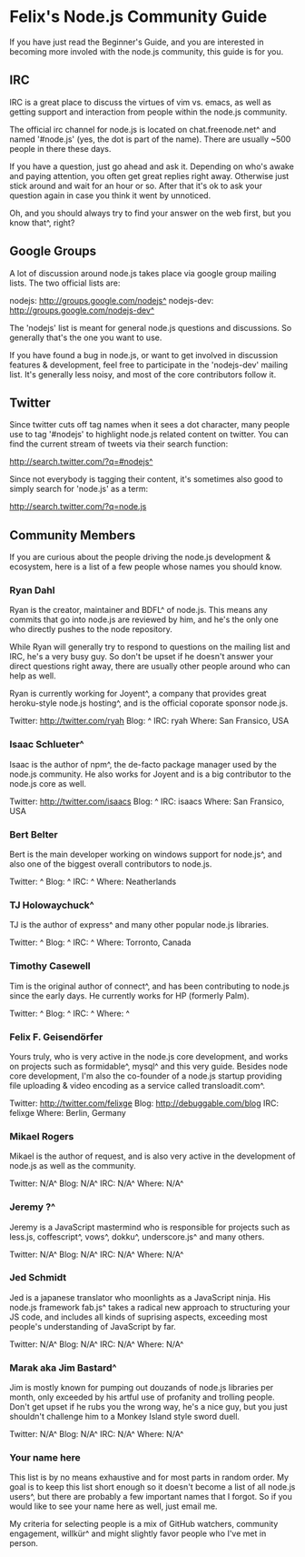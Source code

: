 # Felix's Node.js Community Guide

If you have just read the Beginner's Guide, and you are interested in becoming more involed with the node.js community, this guide is for you.

## IRC

IRC is a great place to discuss the virtues of vim vs. emacs, as well as getting support and interaction from people within the node.js community.

The official irc channel for node.js is located on chat.freenode.net^ and named '#node.js' (yes, the dot is part of the name). There are usually ~500 people in there these days.

If you have a question, just go ahead and ask it. Depending on who's awake and paying attention, you often get great replies right away. Otherwise just stick around and wait for an hour or so. After that it's ok to ask your question again in case you think it went by unnoticed.

Oh, and you should always try to find your answer on the web first, but you know that^, right?

## Google Groups

A lot of discussion around node.js takes place via google group mailing lists. The two official lists are:

nodejs: http://groups.google.com/nodejs^
nodejs-dev: http://groups.google.com/nodejs-dev^

The 'nodejs' list is meant for general node.js questions and discussions. So generally that's the one you want to use.

If you have found a bug in node.js, or want to get involved in discussion features & development, feel free to participate in the 'nodejs-dev' mailing list. It's generally less noisy, and most of the core contributors follow it.

## Twitter

Since twitter cuts off tag names when it sees a dot character, many people use to tag '#nodejs' to highlight node.js related content on twitter. You can find the current stream of tweets via their search function:

http://search.twitter.com/?q=#nodejs^

Since not everybody is tagging their content, it's sometimes also good to simply search for 'node.js' as a term:

http://search.twitter.com/?q=node.js

## Community Members

If you are curious about the people driving the node.js development & ecosystem, here is a list of a few people whose names you should know.

### Ryan Dahl

Ryan is the creator, maintainer and BDFL^ of node.js. This means any commits that go into node.js are reviewed by him, and he's the only one who directly pushes to the node repository.

While Ryan will generally try to respond to questions on the mailing list and IRC, he's a very busy guy. So don't be upset if he doesn't answer your direct questions right away, there are usually other people around who can help as well.

Ryan is currently working for Joyent^, a company that provides great heroku-style node.js hosting^, and is the official coporate sponsor node.js.

Twitter: http://twitter.com/ryah
Blog: ^
IRC: ryah
Where: San Fransico, USA

### Isaac Schlueter^

Isaac is the author of npm^, the de-facto package manager used by the node.js community. He also works for Joyent and is a big contributor to the node.js core as well.

Twitter: http://twitter.com/isaacs
Blog: ^
IRC: isaacs
Where: San Fransico, USA

### Bert Belter

Bert is the main developer working on windows support for node.js^, and also one of the biggest overall contributors to node.js. 

Twitter: ^
Blog: ^
IRC: ^
Where: Neatherlands

### TJ Holowaychuck^

TJ is the author of express^ and many other popular node.js libraries.

Twitter: ^
Blog: ^
IRC: ^
Where: Torronto, Canada

### Timothy Casewell

Tim is the original author of connect^, and has been contributing to node.js since the early days. He currently works for HP (formerly Palm).

Twitter: ^
Blog: ^
IRC: ^
Where: ^

### Felix F. Geisendörfer

Yours truly, who is very active in the node.js core development, and works on projects such as formidable^, mysql^ and this very guide. Besides node core development, I'm also the co-founder of a node.js startup providing file uploading & video encoding as a service called transloadit.com^.

Twitter: http://twitter.com/felixge
Blog: http://debuggable.com/blog
IRC: felixge
Where: Berlin, Germany

### Mikael Rogers

Mikael is the author of request, and is also very active in the development of node.js as well as the community.

Twitter: N/A^
Blog: N/A^
IRC: N/A^
Where: N/A^

### Jeremy ?^

Jeremy is a JavaScript mastermind who is responsible for projects such as less.js, coffescript^, vows^, dokku^, underscore.js^ and many others. 

Twitter: N/A^
Blog: N/A^
IRC: N/A^
Where: N/A^

### Jed Schmidt

Jed is a japanese translator who moonlights as a JavaScript ninja. His node.js framework fab.js^ takes a radical new approach to structuring your JS code, and includes all kinds of suprising aspects, exceeding most people's understanding of JavaScript by far.

Twitter: N/A^
Blog: N/A^
IRC: N/A^
Where: N/A^

### Marak aka Jim Bastard^

Jim is mostly known for pumping out douzands of node.js libraries per month, only exceeded by his artful use of profanity and trolling people. Don't get upset if he rubs you the wrong way, he's a nice guy, but you just shouldn't challenge him to a Monkey Island style sword duell.

Twitter: N/A^
Blog: N/A^
IRC: N/A^
Where: N/A^

### Your name here

This list is by no means exhaustive and for most parts in random order. My goal is to keep this list short enough so it doesn't become a list of all node.js users^, but there are probably a few important names that I forgot. So if you would like to see your name here as well, just email me.

My criteria for selecting people is a mix of GitHub watchers, community engagement, willkür^ and might slightly favor people who I've met in person.

